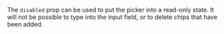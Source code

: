 The `disabled` prop can be used to put the picker into a read-only state. It will not be possible to type into the input field, or to delete chips that have been added.